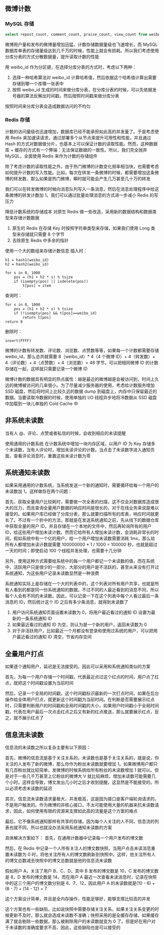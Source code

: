 ## 微博计数
### MySQL 存储
```sql
select repost_count, comment_count, praise_count, view_count from weibo where weibo_id = ?
```

微博用户量和发布的微博量增加迅猛，计数存储数据量级也飞速增长，而 MySQL 数据库单表的存储量级达到几千万的时候，性能上就会有损耗。所以我们考虑使用分库分表的方式分散数据量，提升读取计数的性能

用 weibo_id 作为分区键，在选择分库分表的方式时，考虑以下两种：
1. 选择一种哈希算法对 weibo_id 计算哈希值，然后依据这个哈希值计算出需要存储到哪一个库哪一张表中
2. 按照 weibo_id 生成的时间来做分库分表，在分库分表的时候，可以先依据发号器的算法反解出时间戳，然后按照时间戳来做分库分表

按照时间来分库分表会造成数据访问的不均匀

### Redis 存储
计数的访问量级也迅速增加，数据库已经不能承担如此高的并发量了。于是考虑使用 Redis 来加速读请求，通过部署多个从节点来提升可用性和性能，并且通过 Hash 的方式对数据做分片，也基本上可以保证计数的读取性能。然而，这种数据库 + 缓存的方式有一个弊端：无法保证数据的一致性。所以，我们完全抛弃 MySQL，全面使用 Redis 来作为计数的存储组件

除了考虑计数的读取性能之外，由于热门微博的计数变化频率相当快，也需要考虑如何提升计数的写入性能。比如，每次在转发一条微博的时候，都需要增加这条微博的转发数，那么如果是热门微博，瞬时就可能会产生几万甚至几十万的转发

我们可以在转发微博的时候向消息队列写入一条消息，然后在消息处理程序中给这条微博的转发计数加 1。我们可以通过批量处理消息的方式进一步减小 Redis 的写压力


降低计数系统的存储成本
对原生 Redis 做一些改造，采用新的数据结构和数据类型来存储计数数据
1. 原生的 Redis 在存储 Key 时按照字符串类型来存储，如果我们使用 Long 类型来存储就只需要 8 个字节
2. 去除原生 Redis 中多余的指针

使用一个大的数组来存储计数信息
插入时：
```
h1 = hash1(weibo_id)
h2 = hash2(weibo_id) 

for s in 0, 1000
    pos = (h1 + h2 * s) % tsize
    if (isempty(pos) || isdelete(pos))
        t[pos] = item
```
查询时：
```
for s in 0, 1000
    pos = (h1 + h2 * s) % tsize
    if (!isempty(pos) && t[pos]==weibo_id)
        return t[pos]
return 0
```
删除时：
```
insert(FFFF)
```

微博的计数有转发数、评论数、浏览数、点赞数等等，如果每一个计数都需要存储 weibo_id，那么总共就需要 8（weibo_id）* 4（4 个微博 ID）+ 4（转发数）+ 4（评论数）+ 4（点赞数）+ 4（浏览数）= 48 字节。可以把相同微博 ID 的计数存储在一起，这样就只需要记录一个微博 ID


微博计数的数据具有明显的热点属性：越是最近的微博越是会被访问到，时间上久远的微博被访问的几率很小。为了尽量减少服务器的使用，考虑给计数服务增加 SSD 磁盘，然后将时间上比较久远的数据 dump 到磁盘上，内存中只保留最近的数据。当要读取冷数据的时候，使用单独的 I/O 线程异步地将冷数据从 SSD 磁盘中加载到一块儿单独的 Cold Cache 中


## 非系统未读数
当有人 @、评论、点赞或者私信的时候，会收到相应的未读提醒

使用通用的计数系统
在计数系统中增加一块内存区域，以用户 ID 为 Key 存储多个未读数，当有人评论时，增加未读评论的计数。当点击了未读数字进入通知页面，查看评论消息时，重置这些未读计数为零


## 系统通知未读数
如果采用通用的计数系统，当系统发送一个新的通知时，需要循环给每一个用户的未读数加 1。这样做存在两个问题：

首先，获取全量用户比较耗时，需要做一次全表的扫描，这不仅会对数据库造成很大的压力，而且查询全量用户数据的响应时间是很长的，对于在线业务来说是难以接受的。如果用户库已经做了分库分表，那么就要扫描所有的库表，响应时间就更长了。不过有一个折中的方法，那就是在发送系统通知之前，先从线下的数据仓库中获取全量的用户 ID，并且存储在一个本地的文件中，然后再轮询所有的用户 ID，给这些用户增加未读计数。然而它给所有人增加未读计数，会消耗非常长的时间。假如系统中有一个亿的用户，给一个用户增加未读数需要消耗 1ms，那么给所有人都增加未读计数就需要 100000000 * 1 / 1000 = 100000 秒，也就是超过一天的时间；即使启动 100 个线程并发处理，也需要十几分钟

另外，使用这种方式需要给系统中的每一个用户都记一个未读数的值，而在系统中，活跃用户只是很少的一部分，大部分的用户是不活跃的，甚至从来没有打开过系统通知，为这些用户记录未读数显然是一种浪费


系统通知实际上是存储在一个大的列表中的，这个列表对所有用户共享，也就是所有人看到的都是同一份系统通知的数据。不过不同的人最近看到的消息不同，所以每个人会有不同的未读数。因此，可以记录一下在这个列表中每个人看过最后一条消息的 ID，然后统计这个 ID 之后有多少条消息，就得到未读数了

1. 用户访问系统通知页面设置未读数为 0，将用户最近看过的通知 ID 设置为最新的一条系统通知 ID
2. 如果最近看过的通知 ID 为空，则认为是一个新的用户，返回未读数为 0
3. 对于非活跃用户，比如最近一个月都没有登录和使用过系统的用户，可以把用户最近看过的通知 ID 清空，节省内存空间


## 全量用户打点
如果逐个通知用户，延迟是无法接受的。因此可以采用和系统通知类似的方案

首先，为每一个用户存储一个时间戳，代表最近点过这个红点的时间，用户点了红点，就把这个时间戳设置为当前时间

然后，记录一个全局的时间戳，这个时间戳标识最新的一次打点时间，如果在后台操作给全体用户打点，就更新这个时间戳为当前时间。在判断是否需要展示红点时，只需要判断用户的时间戳和全局时间戳的大小，如果用户时间戳小于全局时间戳，代表在用户最后一次点击红点之后又有新的红点推送，那么就要展示红点，反之，就不展示红点了


## 信息流未读数
信息流的未读数之所以复杂主要有以下原因：

首先，微博的信息流是基于关注关系的，未读数也是基于关注关系的，就是说，你关注的人发布了新的微博，那么你作为粉丝未读数就要增加 1。如果微博用户都只有几百粉丝就比较简单，发微博的时候系统给所有粉丝的未读数增加 1 就可以。但是对于一些几千万甚至上亿粉丝的微博大 V 就比较麻烦，增加未读数可能需要几个小时。这样会导致，博文发出几小时之后才收到提醒，这显然是不能接受的。所以必须考虑未读数的延迟

其次，信息流未读数请求量极大、并发极高，这是因为接口是客户端轮询请求的，不是用户触发的。作为微博的非核心接口，不太可能使用大量的机器来抗未读数请求，因此，如何使用有限的资源来支撑如此高的流量是这个方案的难点

最后，它不像系统通知那样有共享的存储，因为每个人关注的人不同，信息流的列表也就不同，所以也就没办法采用系统通知未读数的方案


具体解决方案如下：
首先，在通用计数器中记录每一个用户发布的博文数

然后，在 Redis 中记录一个人所有关注人的博文数快照，当用户点击未读消息重置未读数为 0 时，将他关注所有人的博文数刷新到快照中。这样，他关注所有人的博文总数减去快照中的博文总数就是他的信息流未读数


假如用户 A，关注了用户 B、C、D，其中 B 发布的博文数是 10，C 发布的博文数是 8，D 发布的博文数是 14，而在用户 A 最近一次查看未读消息时，记录在快照中的这三个用户的博文数分别是 6、7、12，因此用户 A 的未读数就是(10 - 6) + (8 - 7) + (14 - 12) = 7

这个方案设计简单，并且是全内存操作，性能足够好，能够支撑比较高的并发

这个方案也有一些缺陷，比如说快照中需要存储关注关系，如果关注关系变更的时候更新不及时，那么就会造成未读数不准确；快照采用的是全缓存存储，如果缓存满了就会剔除一些数据，那么被剔除用户的未读数就变为 0 了。但是好在用户对于未读数的准确度要求不高，因此，这些缺陷也是可以接受的
